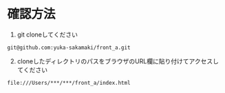 # 確認方法
1. git cloneしてください
```
git@github.com:yuka-sakamaki/front_a.git
```
2. cloneしたディレクトリのパスをブラウザのURL欄に貼り付けてアクセスしてください
```
file:///Users/***/***/front_a/index.html
```
